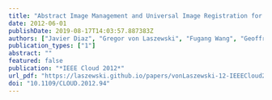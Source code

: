```yaml
---
title: "Abstract Image Management and Universal Image Registration for Cloud and HPC Infrastructures"
date: 2012-06-01
publishDate: 2019-08-17T14:03:57.887383Z
authors: ["Javier Diaz", "Gregor von Laszewski", "Fugang Wang", "Geoffrey C. Fox"]
publication_types: ["1"]
abstract: ""
featured: false
publication: "*IEEE Cloud 2012*"
url_pdf: "https://laszewski.github.io/papers/vonLaszewski-12-IEEECloud2012.pdf"
doi: "10.1109/CLOUD.2012.94"
---
```


